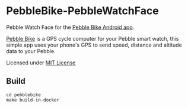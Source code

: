 PebbleBike-PebbleWatchFace
==========================

Pebble Watch Face for the [Pebble Bike Android app](https://github.com/pebble-bike/PebbleBike-AndroidApp).

[Pebble Bike](http://www.pebblebike.com) is a GPS cycle computer for your Pebble smart watch, this simple app uses your phone's GPS to send speed, distance and altitude data to your Pebble.

Licensed under [MIT License](http://opensource.org/licenses/MIT)

## Build

```
cd pebblebike
make build-in-docker
```